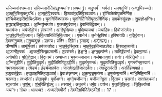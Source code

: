 

  
समि॒ध्यमा॑नःप्रथ॒मा। स॒मि॒ध्यमा॒नेति॑सं॒ऽइ॒ध्यमा॑नः। प्र॒थ॒मानु॑। अनु॒धर्म॑। धर्म॒सं। सम॒क्तुभिः॑। अ॒क्तुभि॑रज्यते। अ॒क्तुभि॒रित्य॒क्तुऽभिः॑। अ॒ज्य॒ते॒वि॒श्ववा॑रः। वि॒श्ववा॑र॒इति॑वि॒श्वऽवा॑रः।। शो॒चिष्के॑षोघृ॒तनि॑र्णिक्। शो॒चिःके॑श॒इति॑शो॒चिःऽके॑शः। घृ॒तनि॑र्णिक्पाव॒कः। घृ॒तनि॑र्णि॒गिति॑घृ॒तऽनि॑र्णिक्। पा॒व॒कस्सु॑य॒ज्ञः। सु॒य॒ज्ञोअ॒ग्निः। सु॒य॒ज्ञइति॑सु॒ऽय॒ज्ञः। अ॒ग्निर्य॒जथा॑य। य॒जथा॑य॒देवान्। दे॒वानिति॑दे॒वान्।।  
यथाय॑जः। अय॑जोहो॒त्रं। हो॒त्रम॑ग्ने। अ॒ग्ने॒पृ॒थि॒व्याः। पृ॒थि॒व्यायथा॑। यथा॑दि॒वः। दि॒वोजा॑तवेदः। जा॒त॒वे॒द॒श्चि॒कि॒त्वान्। चि॒कि॒त्वानिति॑चि॒कि॒त्वान्।। ए॒वानेन॑। अ॒नेन॑ह॒विषा॑। ह॒विषा॑यक्षि। य॒क्षि॒दे॒वान्। दे॒वान्म॑नु॒ष्वत्। म॒नु॒ष्वद्य॒ज्ञं। य॒ज्ञम्प्र। प्रति॑र। ति॒रे॒मं। इ॒मम॒द्य। अ॒द्येत्य॒द्य।।  
त्रीण्यां॑षि। आयूं॑षि॒तव॑। तव॑जातवेदः। जा॒त॒वे॒द॒स्ति॒स्रः। जा॒त॒वे॒द॒इति॑जातऽवेदः। ति॒स्रआ॒जानीः॑। आ॒जानी॑रु॒षसः॑। आ॒जानी॒रित्या॒ऽजानीः॑। उ॒षस॑स्ते। ते॒अ॒ग्ने॒। अ॒ग्न॒इत्य॑ग्ने।। ताभि॑र्दे॒वानां॑। दे॒वाना॒मवः॑। अवो॑यक्षि। य॒क्षि॒वि॒द्वान्। वि॒द्वानथ॑। अथा॑भव। भ॒व॒यज॑मानाय। यज॑मानाय॒शं। शंयोः। योरिति॒योः।।  
अ॒ग्निंसु॑दी॒तिं। सु॒दी॒तिंसु॒दृशं॑। सु॒दी॒तिमिति॑सु॒ऽदी॒तिं। सु॒दृशं॑गृ॒णन्तः॑। सु॒दृ॒शमिति॑सु॒ऽदृशं॑। गृ॒णन्तो॑नम॒स्यामः॑। न॒म॒स्याम॒स्त्वा। त्वेड्यं॑। ईड्यं॑जातवेदः। जा॒त॒वे॒द॒इति॑जातऽवेदः।। त्वान्दू॒तम॑र॒तिं। अ॒र॒तिंह॑व्य॒वाहं॑। ह॒व्य॒वाहं॑दे॒वाः। ह॒व्य॒वाह॒मिति॑ह॒व्य॒ऽवाहं॑। दे॒वाअ॑कृण्वन्। अ॒कृ॒ण्व॒न्न॒मृत॑स्य। अ॒मृ॒त॑स्य॒नाभिं॑। नाभि॒मिति॒नाभिं॑।।  
यस्त्वत्। त्वध्दोता॑। होता॒पूर्वः॑। पूर्वो॑अग्ने। अ॒ग्ने॒यजी॑यान्। यजी॑यान्द्वि॒ता। द्वि॒ताच॑। च॒सत्ता॑। सत्ता॑स्व॒धया॑। स्व॒धया॑च। च॒शं॒भुः। शं॒भुरिति॑शं॒ऽभुः।। तस्यानु॑। अनु॒धर्म॑। धर्म॒प्र। प्रय॑ज। य॒जा॒चि॒कि॒त्वः॒। चि॒कि॒त्वोथा॑। अथा॑नः। नो॒धाः॒। धा॒अ॒ध्व॒रं॒। अ॒ध्व॒रं॒दे॒ववी॑तौ। दे॒व॒वी॑ता॒विति॑दे॒वऽवी॑तौ।। 17।।  
